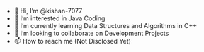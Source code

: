 - 👋 Hi, I’m @kishan-7077
- 👀 I’m interested in Java Coding
- 🌱 I’m currently learning Data Structures and Algorithms in C++
- 💞️ I’m looking to collaborate on Development Projects
- 📫 How to reach me (Not Disclosed Yet)

<!---
kishan-7077/kishan-7077 is a ✨ special ✨ repository because its `README.md` (this file) appears on your GitHub profile.
You can click the Preview link to take a look at your changes.
--->
